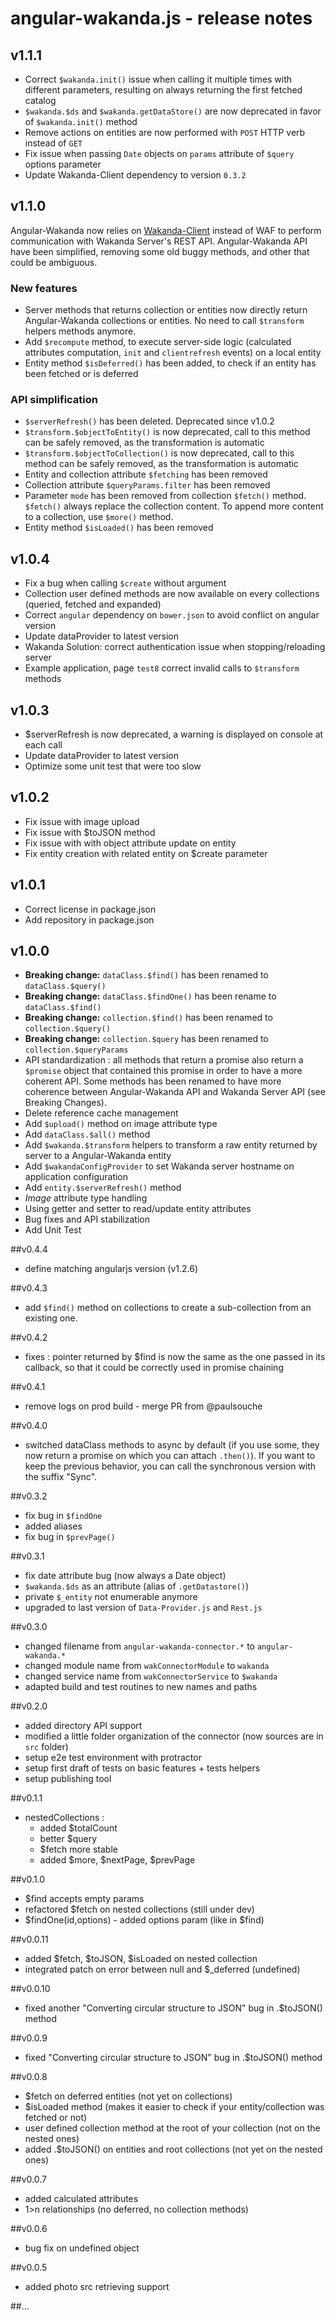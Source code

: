angular-wakanda.js - release notes
===================================================

## v1.1.1

* Correct `$wakanda.init()` issue when calling it multiple times with different parameters, resulting on always returning the first fetched catalog
* `$wakanda.$ds` and `$wakanda.getDataStore()` are now deprecated in favor of `$wakanda.init()` method
* Remove actions on entities are now performed with `POST` HTTP verb instead of `GET`
* Fix issue when passing `Date` objects on `params` attribute of `$query` options parameter
* Update Wakanda-Client dependency to version `0.3.2`

## v1.1.0

Angular-Wakanda now relies on [Wakanda-Client](https://github.com/Wakanda/wakanda-javascript-client) instead of WAF to perform communication with Wakanda Server's REST API.
Angular-Wakanda API have been simplified, removing some old buggy methods, and other that could be ambiguous.

### New features

* Server methods that returns collection or entities now directly return Angular-Wakanda collections or entities. No need to call `$transform` helpers methods anymore.
* Add `$recompute` method, to execute server-side logic (calculated attributes computation, `init` and `clientrefresh` events) on a local entity
* Entity method `$isDeferred()` has been added, to check if an entity has been fetched or is deferred

### API simplification

* `$serverRefresh()` has been deleted. Deprecated since v1.0.2
* `$transform.$objectToEntity()` is now deprecated, call to this method can be safely removed, as the transformation is automatic
* `$transform.$objectToCollection()` is now deprecated, call to this method can be safely removed, as the transformation is automatic
* Entity and collection attribute `$fetching` has been removed
* Collection attribute `$queryParams.filter` has been removed
* Parameter `mode` has been removed from collection `$fetch()` method. `$fetch()` always replace the collection content. To append more content to a collection, use `$more()` method.
* Entity method `$isLoaded()` has been removed

## v1.0.4
* Fix a bug when calling `$create` without argument
* Collection user defined methods are now available on every collections (queried, fetched and expanded)
* Correct `angular` dependency on `bower.json` to avoid conflict on angular version
* Update dataProvider to latest version
* Wakanda Solution: correct authentication issue when stopping/reloading server
* Example application, page `test8` correct invalid calls to `$transform` methods

## v1.0.3
* $serverRefresh is now deprecated, a warning is displayed on console at each call
* Update dataProvider to latest version
* Optimize some unit test that were too slow

## v1.0.2
* Fix issue with image upload
* Fix issue with $toJSON method
* Fix issue with with object attribute update on entity
* Fix entity creation with related entity on $create parameter

## v1.0.1
* Correct license in package.json
* Add repository in package.json

## v1.0.0
* **Breaking change:** `dataClass.$find()` has been renamed to `dataClass.$query()`
* **Breaking change:** `dataClass.$findOne()` has been rename to `dataClass.$find()`
* **Breaking change:** `collection.$find()` has been renamed to `collection.$query()`
* **Breaking change:** `collection.$query` has been renamed to `collection.$queryParams`
* API standardization : all methods that return a promise also return a `$promise` object that contained this promise in order to have a more coherent API. Some methods has been renamed to have more coherence between Angular-Wakanda API and Wakanda Server API (see Breaking Changes).
* Delete reference cache management
* Add `$upload()` method on image attribute type
* Add `dataClass.$all()` method
* Add `$wakanda.$transform` helpers to transform a raw entity returned by server to a Angular-Wakanda entity
* Add `$wakandaConfigProvider` to set Wakanda server hostname on application configuration
* Add `entity.$serverRefresh()` method
* *Image* attribute type handling
* Using getter and setter to read/update entity attributes
* Bug fixes and API stabilization
* Add Unit Test

##v0.4.4
* define matching angularjs version (v1.2.6)

##v0.4.3
* add `$find()` method on collections to create a sub-collection from an existing one.

##v0.4.2
* fixes : pointer returned by $find is now the same as the one passed in its callback, so that it could be correctly used in promise chaining

##v0.4.1
* remove logs on prod build - merge PR from @paulsouche

##v0.4.0
* switched dataClass methods to async by default (if you use some, they now return a promise on which you can attach `.then()`). If you want to keep the previous behavior, you can call the synchronous version with the suffix "Sync".

##v0.3.2
* fix bug in `$findOne`
* added aliases
* fix bug in `$prevPage()`

##v0.3.1
* fix date attribute bug (now always a Date object)
* `$wakanda.$ds` as an attribute (alias of `.getDatastore()`)
* private `$_entity` not enumerable anymore
* upgraded to last version of `Data-Provider.js` and `Rest.js`

##v0.3.0
* changed filename from `angular-wakanda-connector.*` to `angular-wakanda.*`
* changed module name from `wakConnectorModule` to `wakanda`
* changed service name from `wakConnectorService` to `$wakanda`
* adapted build and test routines to new names and paths

##v0.2.0
* added directory API support
* modified a little folder organization of the connector (now sources are in `src` folder)
* setup e2e test environment with protractor
* setup first draft of tests on basic features + tests helpers
* setup publishing tool

##v0.1.1
* nestedCollections :
	* added $totalCount
	* better $query
	* $fetch more stable
	* added $more, $nextPage, $prevPage

##v0.1.0
* $find accepts empty params
* refactored $fetch on nested collections (still under dev)
* $findOne(id,options) - added options param (like in $find)

##v0.0.11
* added $fetch, $toJSON, $isLoaded on nested collection
* integrated patch on error between null and $_deferred (undefined)

##v0.0.10
* fixed another "Converting circular structure to JSON" bug in .$toJSON() method

##v0.0.9
* fixed "Converting circular structure to JSON" bug in .$toJSON() method

##v0.0.8
* $fetch on deferred entities (not yet on collections)
* $isLoaded method (makes it easier to check if your entity/collection was fetched or not)
* user defined collection method at the root of your collection (not on the nested ones)
* added .$toJSON() on entities and root collections (not yet on the nested ones)

##v0.0.7
* added calculated attributes
* 1>n relationships (no deferred, no collection methods)

##v0.0.6
* bug fix on undefined object

##v0.0.5
* added photo src retrieving support

##...
